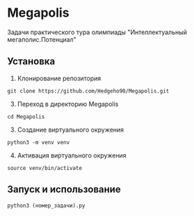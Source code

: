 # Megapolis
Задачи практического тура олимпиады "Интеллектуальный мегаполис.Потенциал"

## Установка
1. Клонирование репозитория
   
```git clone https://github.com/Hedgeho90/Megapolis.git```
   
3. Переход в директорию Megapolis

```cd Megapolis```

3. Создание виртуального окружения

```python3 -m venv venv```

4. Активация виртуального окружения

```source venv/bin/activate```

## Запуск и использование

```python3 (номер_задачи).py```
